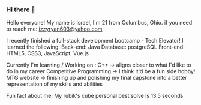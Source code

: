 ### Hi there 👋

<!--
**Israel-Ryan/Israel-Ryan** is a ✨ _special_ ✨ repository because its `README.md` (this file) appears on your GitHub profile.

Here are some ideas to get you started:

- 🔭 I’m currently working on ...
- 🌱 I’m currently learning ...
- 👯 I’m looking to collaborate on ...
- 🤔 I’m looking for help with ...
- 💬 Ask me about ...
- 📫 How to reach me: ...
- 😄 Pronouns: ...
- ⚡ Fun fact: ...
-->

Hello everyone! My name is Israel, I'm 21 from Columbus, Ohio.
    if you need to reach me: izzyryan603@yahoo.com

I recently finished a full-stack development bootcamp - Tech Elevator!
I learned the following:
    Back-end: Java
    Database: postgreSQL
    Front-end: HTML5, CSS3, JavaScript, Vue.js

Currently I'm learning / Working on :
    C++ -> aligns closer to what I'd like to do in my career
    Competitive Programming -> I think it'd be a fun side hobby!
    MTG website -> finishing up and polishing my final capstone into a better representation of my skills and abilities    

Fun fact about me: My rubik's cube personal best solve is 13.5 seconds
